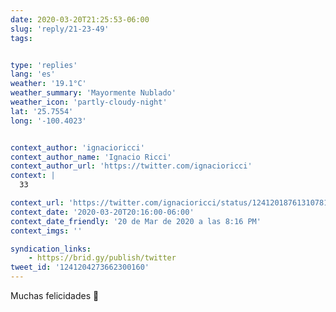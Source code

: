 ```yaml
---
date: 2020-03-20T21:25:53-06:00
slug: 'reply/21-23-49'
tags:


type: 'replies'
lang: 'es'
weather: '19.1°C'
weather_summary: 'Mayormente Nublado'
weather_icon: 'partly-cloudy-night'
lat: '25.7554'
long: '-100.4023'


context_author: 'ignacioricci'
context_author_name: 'Ignacio Ricci'
context_author_url: 'https://twitter.com/ignacioricci'
context: |
  33‪

context_url: 'https://twitter.com/ignacioricci/status/1241201876131078144?s=12'
context_date: '2020-03-20T20:16:00-06:00'
context_date_friendly: '20 de Mar de 2020 a las 8:16 PM'
context_imgs: ''

syndication_links:
    - https://brid.gy/publish/twitter
tweet_id: '1241204273662300160'
---
```

Muchas felicidades 🎉 